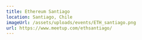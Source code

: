 ```yaml
---
title: Ethereum Santiago
location: Santiago, Chile
imageUrl: /assets/uploads/events/ETH_santiago.png
url: https://www.meetup.com/ethsantiago/
---
```


